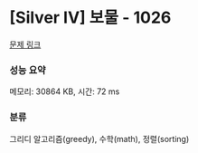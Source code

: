# [Silver IV] 보물 - 1026 

[문제 링크](https://www.acmicpc.net/problem/1026) 

### 성능 요약

메모리: 30864 KB, 시간: 72 ms

### 분류

그리디 알고리즘(greedy), 수학(math), 정렬(sorting)

